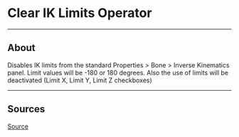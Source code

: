# Clear IK Limits Operator

___

## About

Disables IK limits from the standard Properties > Bone > Inverse Kinematics panel. Limit values will be -180 or 180 degrees. Also the use of limits will be deactivated (Limit X, Limit Y, Limit Z checkboxes)

___

## Sources

[Source](https://github.com/PavelBlend/blender-xray/wiki/Operator-IK-Limits#%D0%9E%D0%BF%D0%B5%D1%80%D0%B0%D1%82%D0%BE%D1%80-Clear-IK-Limits)
